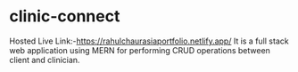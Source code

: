 # clinic-connect
Hosted Live Link:-https://rahulchaurasiaportfolio.netlify.app/
It is a full stack web application using MERN for performing CRUD operations between client and clinician.
